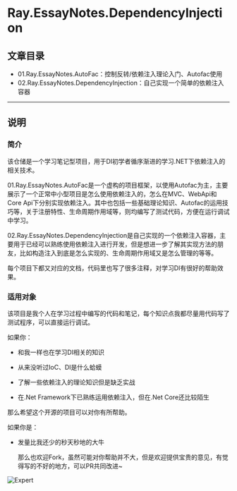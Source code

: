 # Ray.EssayNotes.DependencyInjection

## 文章目录

* 01.Ray.EssayNotes.AutoFac：控制反转/依赖注入理论入门、Autofac使用
* 02.Ray.EssayNotes.DependencyInjection：自己实现一个简单的依赖注入容器

---

## 说明

### 简介

该仓储是一个学习笔记型项目，用于DI初学者循序渐进的学习.NET下依赖注入的相关技术。

01.Ray.EssayNotes.AutoFac是一个虚构的项目框架，以使用Autofac为主，主要展示了一个正常中小型项目是怎么使用依赖注入的，怎么在MVC、WebApi和Core Api下分别实现依赖注入。其中也包括一些基础理论知识、Autofac的运用技巧等，关于注册特性、生命周期作用域等，则均编写了测试代码，方便在运行调试中学习。

02.Ray.EssayNotes.DependencyInjection是自己实现的一个依赖注入容器，主要用于已经可以熟练使用依赖注入进行开发，但是想进一步了解其实现方法的朋友，比如构造注入到底是怎么实现的、生命周期作用域又是怎么管理的等等。

每个项目下都又对应的文档，代码里也写了很多注释，对学习DI有很好的帮助效果。

### 适用对象

该项目是我个人在学习过程中编写的代码和笔记，每个知识点我都尽量用代码写了测试程序，可以直接运行调试。

如果你：

* 和我一样也在学习DI相关的知识

* 从来没听过IoC、DI是什么蛤蟆

* 了解一些依赖注入的理论知识但是缺乏实战

* 在.Net Framework下已熟练运用依赖注入，但在.Net Core还比较陌生

那么希望这个开源的项目可以对你有所帮助。

如果你是：

* 发量比我还少的秒天秒地的大牛

	那么也欢迎Fork，虽然可能对你帮助并不大，但是欢迎提供宝贵的意见，有觉得写的不好的地方，可以PR共同改进~

![Expert](https://img2018.cnblogs.com/blog/1327955/201907/1327955-20190704170034980-1208556913.jpg)

